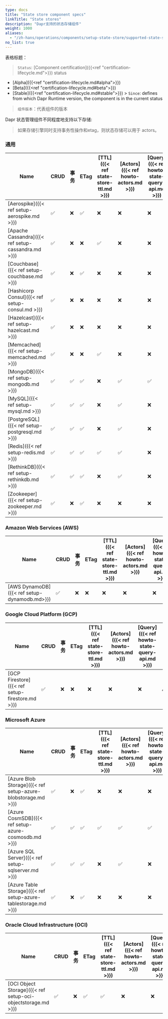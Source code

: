 ```yaml
---
type: docs
title: "State store component specs"
linkTitle: "State stores"
description: "Dapr支持的状态存储组件"
weight: 1000
aliases:
  - "/zh-hans/operations/components/setup-state-store/supported-state-stores/"
no_list: true
---
```


表格标题：

> `Status`: [Component certification]({{<ref "certification-lifecycle.md">}}) status
  - [Alpha]({{<ref "certification-lifecycle.md#alpha">}})
  - [Beta]({{<ref "certification-lifecycle.md#beta">}})
  - [Stable]({{<ref "certification-lifecycle.md#stable">}}) > `Since`: defines from which Dapr Runtime version, the component is in the current status

> `组件版本`：代表组件的版本


Dapr 状态管理组件不同程度地支持以下存储:

> 如果存储引擎同时支持事务性操作和etag，则状态存储可以用于 actors。

### 通用

| Name                                               | CRUD | 事务 | ETag | [TTL]({{< ref state-store-ttl.md >}}) | [Actors]({{< ref howto-actors.md >}}) | [Query]({{< ref howto-state-query-api.md >}}) | 状态     | 组件版本 | 自从  |
| -------------------------------------------------- | ---- | -- | ---- | ------------------------------------- | ------------------------------------- | --------------------------------------------- | ------ | ---- | --- |
| [Aerospike]({{< ref setup-aerospike.md >}})        | ✅    | ❌  | ✅    | ❌                                     | ❌                                     | ❌                                             | Alpha  | v1   | 1.0 |
| [Apache Cassandra]({{< ref setup-cassandra.md >}}) | ✅    | ❌  | ❌    | ✅                                     | ❌                                     | ❌                                             | Alpha  | v1   | 1.0 |
| [Couchbase]({{< ref setup-couchbase.md >}})        | ✅    | ❌  | ✅    | ❌                                     | ❌                                     | ❌                                             | Alpha  | v1   | 1.0 |
| [Hashicorp Consul]({{< ref setup-consul.md >}})    | ✅    | ❌  | ❌    | ❌                                     | ❌                                     | ❌                                             | Alpha  | v1   | 1.0 |
| [Hazelcast]({{< ref setup-hazelcast.md >}})        | ✅    | ❌  | ❌    | ❌                                     | ❌                                     | ❌                                             | Alpha  | v1   | 1.0 |
| [Memcached]({{< ref setup-memcached.md >}})        | ✅    | ❌  | ❌    | ✅                                     | ❌                                     | ❌                                             | Alpha  | v1   | 1.0 |
| [MongoDB]({{< ref setup-mongodb.md >}})            | ✅    | ✅  | ✅    | ❌                                     | ✅                                     | ✅                                             | Stable | v1   | 1.0 |
| [MySQL]({{< ref setup-mysql.md >}})                | ✅    | ✅  | ✅    | ❌                                     | ✅                                     | ❌                                             | Alpha  | v1   | 1.0 |
| [PostgreSQL]({{< ref setup-postgresql.md >}})      | ✅    | ✅  | ✅    | ❌                                     | ✅                                     | ❌                                             | Alpha  | v1   | 1.0 |
| [Redis]({{< ref setup-redis.md >}})                | ✅    | ✅  | ✅    | ✅                                     | ✅                                     | ❌                                             | Stable | v1   | 1.0 |
| [RethinkDB]({{< ref setup-rethinkdb.md >}})        | ✅    | ✅  | ✅    | ❌                                     | ✅                                     | ❌                                             | Alpha  | v1   | 1.0 |
| [Zookeeper]({{< ref setup-zookeeper.md >}})        | ✅    | ❌  | ✅    | ❌                                     | ❌                                     | ❌                                             | Alpha  | v1   | 1.0 |


### Amazon Web Services (AWS)
| Name                                         | CRUD | 事务 | ETag | [TTL]({{< ref state-store-ttl.md >}}) | [Actors]({{< ref howto-actors.md >}}) | [Query]({{< ref howto-state-query-api.md >}}) | 状态    | 组件版本 | 自从  |
| -------------------------------------------- | ---- | -- | ---- | ------------------------------------- | ------------------------------------- | --------------------------------------------- | ----- | ---- | --- |
| [AWS DynamoDB]({{< ref setup-dynamodb.md>}}) | ✅    | ❌  | ❌    | ❌                                     | ❌                                     | ❌                                             | Alpha | v1   | 1.0 |

### Google Cloud Platform (GCP)
| Name                                            | CRUD | 事务 | ETag | [TTL]({{< ref state-store-ttl.md >}}) | [Actors]({{< ref howto-actors.md >}}) | [Query]({{< ref howto-state-query-api.md >}}) | 状态    | 组件版本 | 自从  |
| ----------------------------------------------- | ---- | -- | ---- | ------------------------------------- | ------------------------------------- | --------------------------------------------- | ----- | ---- | --- |
| [GCP Firestore]({{< ref setup-firestore.md >}}) | ✅    | ❌  | ❌    | ❌                                     | ❌                                     | ❌                                             | Alpha | v1   | 1.0 |

### Microsoft Azure

| Name                                                           | CRUD | 事务 | ETag | [TTL]({{< ref state-store-ttl.md >}}) | [Actors]({{< ref howto-actors.md >}}) | [Query]({{< ref howto-state-query-api.md >}}) | 状态     | 组件版本 | 自从  |
| -------------------------------------------------------------- | ---- | -- | ---- | ------------------------------------- | ------------------------------------- | --------------------------------------------- | ------ | ---- | --- |
| [Azure Blob Storage]({{< ref setup-azure-blobstorage.md >}})   | ✅    | ❌  | ✅    | ❌                                     | ❌                                     | ❌                                             | Stable | v1   | 1.0 |
| [Azure CosmSDB]({{< ref setup-azure-cosmosdb.md >}})           | ✅    | ✅  | ✅    | ✅                                     | ✅                                     | ✅                                             | Stable | v1   | 1.0 |
| [Azure SQL Server]({{< ref setup-sqlserver.md >}})             | ✅    | ✅  | ✅    | ❌                                     | ✅                                     | ❌                                             | Stable | v1   | 1.5 |
| [Azure Table Storage]({{< ref setup-azure-tablestorage.md >}}) | ✅    | ❌  | ✅    | ❌                                     | ❌                                     | ❌                                             | Alpha  | v1   | 1.0 |

### Oracle Cloud Infrastructure (OCI)

| Name                                                         | CRUD | 事务 | ETag | [TTL]({{< ref state-store-ttl.md >}}) | [Actors]({{< ref howto-actors.md >}}) | [Query]({{< ref howto-state-query-api.md >}}) | 状态    | 组件版本 | 自从  |
| ------------------------------------------------------------ | ---- | -- | ---- | ------------------------------------- | ------------------------------------- | --------------------------------------------- | ----- | ---- | --- |
| [OCI Object Storage]({{< ref setup-oci-objectstorage.md >}}) | ✅    | ❌  | ✅    | ✅                                     | ❌                                     | ❌                                             | Alpha | v1   | 1.6 |

